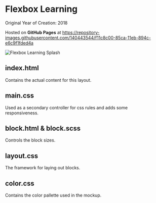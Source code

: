 # Flexbox Learning
Original Year of Creation: 2018

Hosted on **GitHub Pages** at
https://repository-images.githubusercontent.com/140443544/f11c8c00-85ca-11eb-894c-e6c9f1fded4a


![Flexbox Learning Splash](https://repository-images.githubusercontent.com/140443544/f11c8c00-85ca-11eb-894c-e6c9f1fded4a)

## index.html
Contains the actual content for this layout.

## main.css
Used as a secondary controller for css rules and adds some responsiveness.

## block.html & block.scss
Controls the block sizes.

## layout.css
The framework for laying out blocks.

## color.css
Contains the color pallette used in the mockup.
